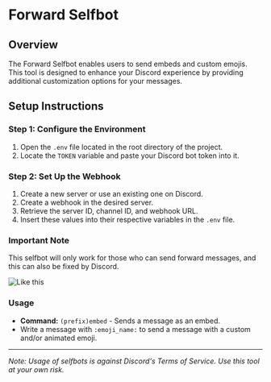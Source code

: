 # Forward Selfbot

## Overview

The Forward Selfbot enables users to send embeds and custom emojis. This tool is designed to enhance your Discord experience by providing additional customization options for your messages.

## Setup Instructions

### Step 1: Configure the Environment

1. Open the `.env` file located in the root directory of the project.
2. Locate the `TOKEN` variable and paste your Discord bot token into it.

### Step 2: Set Up the Webhook

1. Create a new server or use an existing one on Discord.
2. Create a webhook in the desired server.
3. Retrieve the server ID, channel ID, and webhook URL.
4. Insert these values into their respective variables in the `.env` file.

### Important Note

This selfbot will only work for those who can send forward messages, and this can also be fixed by Discord.

![Like this](https://i.pinimg.com/originals/07/a1/6b/07a16b401abdacf3162938e41c156982.png)

### Usage

- **Command:** `(prefix)embed` - Sends a message as an embed.
- Write a message with `:emoji_name:` to send a message with a custom and/or animated emoji.

---
*Note: Usage of selfbots is against Discord's Terms of Service. Use this tool at your own risk.*